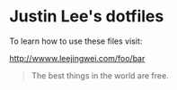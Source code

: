 # Justin Lee's dotfiles 

To learn how to use these files visit:

http://wwww.leejingwei.com/foo/bar

> The best things in the world are free.